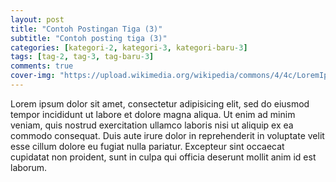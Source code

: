 ```yaml
---  
layout: post
title: "Contoh Postingan Tiga (3)"
subtitle: "Contoh posting tiga (3)"
categories: [kategori-2, kategori-3, kategori-baru-3]
tags: [tag-2, tag-3, tag-baru-3]
comments: true
cover-img: "https://upload.wikimedia.org/wikipedia/commons/4/4c/LoremIpsumDesign.png"
---  
```

  
Lorem ipsum dolor sit amet, consectetur adipisicing elit, sed do eiusmod tempor incididunt ut labore et dolore magna aliqua. Ut enim ad minim veniam, quis nostrud exercitation ullamco laboris nisi ut aliquip ex ea commodo consequat. Duis aute irure dolor in reprehenderit in voluptate velit esse cillum dolore eu fugiat nulla pariatur. Excepteur sint occaecat cupidatat non proident, sunt in culpa qui officia deserunt mollit anim id est laborum.